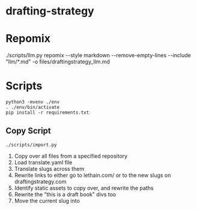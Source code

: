 # drafting-strategy


# Repomix

   ./scripts/llm.py
   repomix --style markdown --remove-empty-lines --include "llm/*.md" -o files/draftingstrategy_llm.md


# Scripts

    python3 -mvenv ./env
    . ./env/bin/activate
    pip install -r requirements.txt


## Copy Script

    ./scripts/import.py


1. Copy over all files from a specified repository
2. Load translate.yaml file
3. Translate slugs across them
4. Rewrite links to either go to lethain.com/ or to the new slugs on draftingstrategy.com
4. Identify static assets to copy over, and rewrite the paths
4. Rewrite the "this is a draft book" divs too
2. Move the current slug into 
